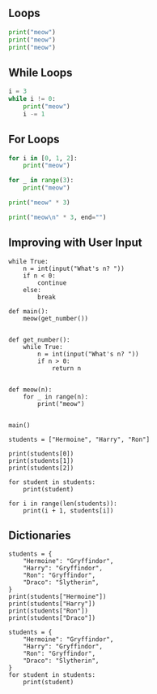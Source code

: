 
## Loops

``` python
print("meow")
print("meow")
print("meow")
```


## While Loops

```python
i = 3
while i != 0:
    print("meow")
    i -= 1
```


## For Loops

```python
for i in [0, 1, 2]:
    print("meow")
```

```python
for _ in range(3):
    print("meow")
```

```python
print("meow" * 3)
```

```python
print("meow\n" * 3, end="")
```

## Improving with User Input


```
while True:
    n = int(input("What's n? "))
    if n < 0:
        continue
    else:
        break
```

```
def main():
    meow(get_number())


def get_number():
    while True:
        n = int(input("What's n? "))
        if n > 0:
            return n


def meow(n):
    for _ in range(n):
        print("meow")


main()
```

```
students = ["Hermoine", "Harry", "Ron"]

print(students[0])
print(students[1])
print(students[2])
```

```
for student in students:
    print(student)
```

```
for i in range(len(students)):
    print(i + 1, students[i])
```
## Dictionaries

```
students = {
    "Hermoine": "Gryffindor",
    "Harry": "Gryffindor",
    "Ron": "Gryffindor",
    "Draco": "Slytherin",
}
print(students["Hermoine"])
print(students["Harry"])
print(students["Ron"])
print(students["Draco"])
```

```
students = {
    "Hermoine": "Gryffindor",
    "Harry": "Gryffindor",
    "Ron": "Gryffindor",
    "Draco": "Slytherin",
}
for student in students:
    print(student)
```
